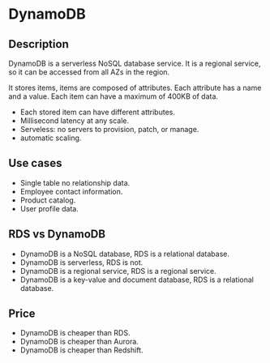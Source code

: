 # DynamoDB

## Description

DynamoDB is a serverless NoSQL database service. It is a regional service, so it can be accessed from all AZs in the region.

It stores items, items are composed of attributes. Each attribute has a name and a value. Each item can have a maximum of 400KB of data.

- Each stored item can have different attributes.
- Millisecond latency at any scale.
- Serveless: no servers to provision, patch, or manage.
- automatic scaling.

## Use cases

- Single table no relationship data.
- Employee contact information.
- Product catalog.
- User profile data.

## RDS vs DynamoDB

- DynamoDB is a NoSQL database, RDS is a relational database.
- DynamoDB is serverless, RDS is not.
- DynamoDB is a regional service, RDS is a regional service.
- DynamoDB is a key-value and document database, RDS is a relational database.

## Price

- DynamoDB is cheaper than RDS.
- DynamoDB is cheaper than Aurora.
- DynamoDB is cheaper than Redshift.
